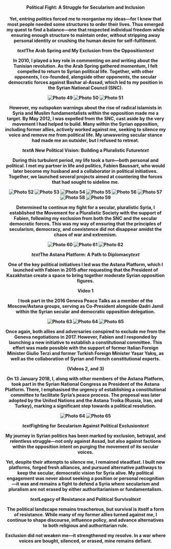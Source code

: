 <center><h4>Political Fight: A Struggle for Secularism and Inclusion<center><h4>

Yet, entring politics forced me to reorganise my ideas—for I knew that most people needed some structures to order their lives. Thus emerged my quest to find a balance—one that respected individual freedom while ensuring enough structure to maintain order, without stripping away personal identity or crushing the human desire for self-fulfilment.

<i>text</i>The Arab Spring and My Exclusion from the Opposition<i>text</i>

In 2010, I played a key role in commenting on and writing about the Tunisian revolution. As the Arab Spring gathered momentum, I felt compelled to return to Syrian political life. Together, with other opponents, I co-founded, alongside other opponents, the secular democratic forces against Bashar al-Assad, which led to my position in the Syrian National Council (SNC).

![Photo 49](49.jpeg)
![Photo 50](50.jpeg)
![Photo 51](51.jpeg)

However, my outspoken warnings about the rise of radical islamists in Syria and Muslim fundamentalists within the opposition made me a target. By May 2012, I was expelled from the SNC, cast aside by the very movement I had helped to build. Many within the Syrian opposition, including former allies, actively worked against me, seeking to silence my voice and remove me from political life. My unwavering secular stance had made me an outsider, but I refused to retreat.

<i>text</i>A New Political Vision: Building a Pluralistic Future<i>text</i>

During this turbulent period, my life took a turn—both personal and political. I met my partner in life and politics, Fabien Baussart, who would later become my husband and a collaborator in political initiatives. Together, we launched several projects aimed at countering the forces that had sought to sideline me.

![Photo 52](52.jpeg)
![Photo 53](53.jpeg)
![Photo 54](54.jpeg)
![Photo 55](55.jpeg)
![Photo 56](56.jpeg)
![Photo 57](57.jpeg)
![Photo 58](58.jpeg)
![Photo 59](59.jpeg)

Determined to continue my fight for a secular, pluralistic Syria, I established the Movement for a Pluralistic Society with the support of Fabien, following my exclusion from both the SNC and the secular democratic forces. This was my way of ensuring that the principles of secularism, democracy, and coexistence did not disappear amidst the chaos of war and extremism.

![Photo 60](60.jpeg)
![Photo 61](61.jpeg)
![Photo 62](62.jpeg)

<i>text</i>The Astana Platform: A Path to Diplomacy<i>text</i>

One of the key political initiatives I led was the Astana Platform, which I launched with Fabien in 2015 after requesting that the President of Kazakhstan create a space to bring together moderate Syrian opposition figures.

Video 1

I took part in the 2016 Geneva Peace Talks as a member of the Moscow/Astana groups, serving as Co-President alongside Qadri Jamil within the Syrian secular and democratic opposition delegation.

![Photo 63](63.jpeg)
![Photo 64](64.jpeg)
![Photo 65](65.jpeg)

Once again, both allies and adversaries conspired to exclude me from the Geneva negotiations in 2017. However, Fabien and I responded by launching a new initiative to establish a constitutional committee. This effort was made possible with the support of former Italian Foreign Minister Giulio Terzi and former Turkish Foreign Minister Yaşar Yakış, as well as the collaboration of Syrian and French constitutional experts.

 (Videos 2, and 3)
 
On 13 January 2018, I, along with other members of the Astana Platform, took part in the Syrian National Congress as President of the Astana Platform. There, I emphasised the urgency of establishing a constitutional committee to facilitate Syria’s peace process. The proposal was later adopted by the United Nations and the Astana Troika (Russia, Iran, and Turkey), marking a significant step towards a political resolution.

![Photo 64](66.jpeg)
![Photo 65](67.jpeg)

<i>text</i>Fighting for Secularism Against Political Exclusion<i>text</i>

My journey in Syrian politics has been marked by exclusion, betrayal, and relentless struggle—not only against Assad, but also against factions within the opposition intent on purging the movement of its secular voices.

Yet, despite their attempts to silence me, I remained steadfast. I built new platforms, forged fresh alliances, and pursued alternative pathways to keep the secular, democratic vision for Syria alive. My political engagement was never about seeking a position or personal recognition—it was and remains a fight to defend a Syria where secularism and pluralism are not erased by either authoritarianism or fundamentalism.

<i>text</i>Legacy of Resistance and Political Survival<i>text</i>

The political landscape remains treacherous, but survival is itself a form of resistance. While many of my former allies turned against me, I continue to shape discourse, influence policy, and advance alternatives to both religious and authoritarian rule.

Exclusion did not weaken me—it strengthened my resolve. In a war where voices are bought, silenced, or erased, mine remains defiant.

